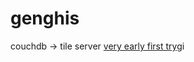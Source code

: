 genghis
=======
couchdb -> tile server [very early first try](http://calvinmetcalf.github.com/cwm/block/)gi